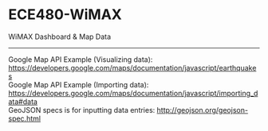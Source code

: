 # ECE480-WiMAX


WiMAX Dashboard &amp; Map Data<br>

<hl>

___



Google Map API Example (Visualizing data): https://developers.google.com/maps/documentation/javascript/earthquakes<br>
Google Map API Example (Importing data): https://developers.google.com/maps/documentation/javascript/importing_data#data<br>
GeoJSON specs is for inputting data entries: http://geojson.org/geojson-spec.html
